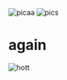 ![picaa](https://user-images.githubusercontent.com/69844284/97093627-741a6580-166f-11eb-8622-84087f8541ee.png)
![pics](https://user-images.githubusercontent.com/69844284/97093731-54d00800-1670-11eb-91bc-0d5586f86341.png)
# again
![hott](https://user-images.githubusercontent.com/69844284/97093836-2d2d6f80-1671-11eb-9c24-7058a5f3090e.png)
